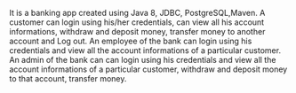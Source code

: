 
It is a banking app created using Java 8, JDBC, PostgreSQL,Maven. 
A customer can login using his/her credentials, can view all his account informations, withdraw and deposit money, transfer money to another account and Log out. 
An employee of the bank can login using his credentials and view all the account informations of a particular customer.
An admin of the bank can can login using his credentials and view all the account informations of a particular customer, withdraw and deposit money to that account, transfer money. 
